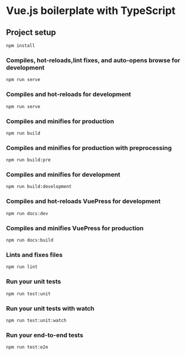 # Vue.js boilerplate with TypeScript

## Project setup
```
npm install
```

### Compiles, hot-reloads,lint fixes, and auto-opens browse for development
```
npm run serve
```

### Compiles and hot-reloads for development
```
npm run serve
```

### Compiles and minifies for production
```
npm run build
```

### Compiles and minifies for production with preprocessing
```
npm run build:pre
```

### Compiles and minifies for development
```
npm run build:development
```

### Compiles and hot-reloads VuePress for development
```
npm run docs:dev
```

### Compiles and minifies VuePress for production
```
npm run docs:build
```

### Lints and fixes files
```
npm run lint
```

### Run your unit tests
```
npm run test:unit
```

### Run your unit tests with watch
```
npm run test:unit:watch
```

### Run your end-to-end tests
```
npm run test:e2e
```
